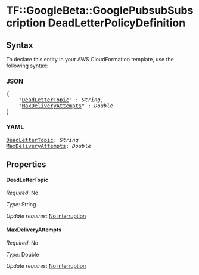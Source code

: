 # TF::GoogleBeta::GooglePubsubSubscription DeadLetterPolicyDefinition

## Syntax

To declare this entity in your AWS CloudFormation template, use the following syntax:

### JSON

<pre>
{
    "<a href="#deadlettertopic" title="DeadLetterTopic">DeadLetterTopic</a>" : <i>String</i>,
    "<a href="#maxdeliveryattempts" title="MaxDeliveryAttempts">MaxDeliveryAttempts</a>" : <i>Double</i>
}
</pre>

### YAML

<pre>
<a href="#deadlettertopic" title="DeadLetterTopic">DeadLetterTopic</a>: <i>String</i>
<a href="#maxdeliveryattempts" title="MaxDeliveryAttempts">MaxDeliveryAttempts</a>: <i>Double</i>
</pre>

## Properties

#### DeadLetterTopic

_Required_: No

_Type_: String

_Update requires_: [No interruption](https://docs.aws.amazon.com/AWSCloudFormation/latest/UserGuide/using-cfn-updating-stacks-update-behaviors.html#update-no-interrupt)

#### MaxDeliveryAttempts

_Required_: No

_Type_: Double

_Update requires_: [No interruption](https://docs.aws.amazon.com/AWSCloudFormation/latest/UserGuide/using-cfn-updating-stacks-update-behaviors.html#update-no-interrupt)

